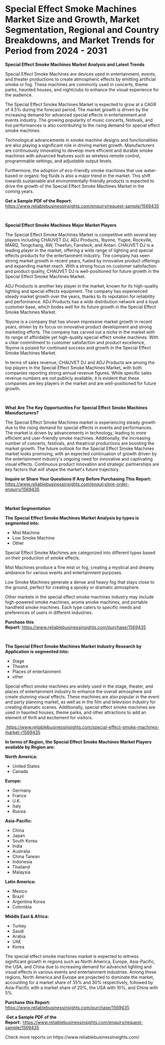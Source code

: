 <p><h1>Special Effect Smoke Machines Market Size and Growth, Market Segmentation, Regional and Country Breakdowns, and Market Trends for Period from 2024 -  2031</h1></p><p><strong>Special Effect Smoke Machines Market Analysis and Latest Trends</strong></p>
<p><p>Special Effect Smoke Machines are devices used in entertainment, events, and theater productions to create atmospheric effects by emitting artificial smoke or fog. These machines are commonly used in concerts, theme parks, haunted houses, and nightclubs to enhance the visual experience for the audience.</p><p>The Special Effect Smoke Machines Market is expected to grow at a CAGR of 4.5% during the forecast period. The market growth is driven by the increasing demand for advanced special effects in entertainment and events industry. The growing popularity of music concerts, festivals, and live performances is also contributing to the rising demand for special effect smoke machines.</p><p>Technological advancements in smoke machine designs and functionalities are also playing a significant role in driving market growth. Manufacturers are continuously innovating to develop more efficient and durable smoke machines with advanced features such as wireless remote control, programmable settings, and adjustable output levels.</p><p>Furthermore, the adoption of eco-friendly smoke machines that use water-based or organic fog fluids is also a major trend in the market. This shift towards sustainable and environmentally-friendly products is expected to drive the growth of the Special Effect Smoke Machines Market in the coming years.</p></p>
<p><strong>Get a Sample PDF of the Report:&nbsp;</strong> <a href="https://www.reliablebusinessinsights.com/enquiry/request-sample/1569435">https://www.reliablebusinessinsights.com/enquiry/request-sample/1569435</a></p>
<p>&nbsp;</p>
<p><strong>Special Effect Smoke Machines Major Market Players</strong></p>
<p><p>The Special Effect Smoke Machines Market is competitive with several key players including CHAUVET DJ, ADJ Products, 1byone, Yugee, Rockville, MARQ, Tengchang, AW, Theefun, Fansteck, and Antari. CHAUVET DJ is a leading player in the market, offering a wide range of lighting and special effects products for the entertainment industry. The company has seen strong market growth in recent years, fueled by innovative product offerings and expanding market reach. With a strong focus on customer satisfaction and product quality, CHAUVET DJ is well-positioned for future growth in the Special Effect Smoke Machines Market.</p><p>ADJ Products is another key player in the market, known for its high-quality lighting and special effects equipment. The company has experienced steady market growth over the years, thanks to its reputation for reliability and performance. ADJ Products has a wide distribution network and a loyal customer base, which bodes well for its future growth in the Special Effect Smoke Machines Market.</p><p>1byone is a company that has shown impressive market growth in recent years, driven by its focus on innovative product development and strong marketing efforts. The company has carved out a niche in the market with its range of affordable yet high-quality special effect smoke machines. With a clear commitment to customer satisfaction and product excellence, 1byone is poised for continued success and growth in the Special Effect Smoke Machines Market.</p><p>In terms of sales revenue, CHAUVET DJ and ADJ Products are among the top players in the Special Effect Smoke Machines Market, with both companies reporting strong annual revenue figures. While specific sales revenue numbers are not publicly available, it is evident that these companies are key players in the market and are well-positioned for future growth.</p></p>
<p>&nbsp;</p>
<p><strong>What Are The Key Opportunities For Special Effect Smoke Machines Manufacturers?</strong></p>
<p><p>The Special Effect Smoke Machines market is experiencing steady growth due to the rising demand for special effects in events and performances. The market is driven by advancements in technology, leading to more efficient and user-friendly smoke machines. Additionally, the increasing number of concerts, festivals, and theatrical productions are boosting the market growth. The future outlook for the Special Effect Smoke Machines market looks promising, with an expected continuation of growth driven by the entertainment industry's ongoing need for innovative and captivating visual effects. Continuous product innovation and strategic partnerships are key factors that will shape the market's future trajectory.</p></p>
<p><strong>Inquire or Share Your Questions If Any Before Purchasing This Report:</strong> <a href="https://www.reliablebusinessinsights.com/enquiry/pre-order-enquiry/1569435">https://www.reliablebusinessinsights.com/enquiry/pre-order-enquiry/1569435</a></p>
<p>&nbsp;</p>
<p><strong>Market Segmentation</strong></p>
<p><strong>The Special Effect Smoke Machines Market Analysis by types is segmented into:</strong></p>
<p><ul><li>Mist Machine</li><li>Low Smoke Machine</li><li>Other</li></ul></p>
<p><p>Special Effect Smoke Machines are categorized into different types based on their production of smoke effects.</p><p>Mist Machines produce a fine mist or fog, creating a mystical and dreamy ambiance for various events and entertainment purposes.</p><p>Low Smoke Machines generate a dense and heavy fog that stays close to the ground, perfect for creating a spooky or dramatic atmosphere.</p><p>Other markets in the special effect smoke machines industry may include high-powered smoke machines, aroma smoke machines, and portable handheld smoke machines. Each type caters to specific needs and preferences of users in different industries.</p></p>
<p><strong>Purchase this Report:&nbsp;</strong><a href="https://www.reliablebusinessinsights.com/purchase/1569435">https://www.reliablebusinessinsights.com/purchase/1569435</a></p>
<p>&nbsp;</p>
<p><strong>The Special Effect Smoke Machines Market Industry Research by Application is segmented into:</strong></p>
<p><ul><li>Stage</li><li>Theatre</li><li>Places of entertainment</li><li>other</li></ul></p>
<p><p>Special effect smoke machines are widely used in the stage, theater, and places of entertainment industry to enhance the overall atmosphere and create stunning visual effects. These machines are also popular in the event and party planning market, as well as in the film and television industry for creating dramatic scenes. Additionally, special effect smoke machines are used in haunted houses, theme parks, and other attractions to add an element of thrill and excitement for visitors.</p></p>
<p><a href="https://www.reliablebusinessinsights.com/special-effect-smoke-machines-market-r1569435">&nbsp;https://www.reliablebusinessinsights.com/special-effect-smoke-machines-market-r1569435</a></p>
<p><strong>In terms of Region, the Special Effect Smoke Machines Market Players available by Region are:</strong></p>
<p>
    <p> <strong> North America: </strong>
        <ul>
            <li>United States</li>
            <li>Canada</li>
        </ul>
        </p> 
    <p> <strong> Europe: </strong>
        <ul>
            <li>Germany</li>
            <li>France</li>
            <li>U.K.</li>
            <li>Italy</li>
            <li>Russia</li>
        </ul>
        </p> 
    <p> <strong> Asia-Pacific: </strong>
        <ul>
            <li>China</li>
            <li>Japan</li>
            <li>South Korea</li>
            <li>India</li>
            <li>Australia</li>
            <li>China Taiwan</li>
            <li>Indonesia</li>
            <li>Thailand</li>
            <li>Malaysia</li>
        </ul>
        </p> 
    <p> <strong> Latin America: </strong>
        <ul>
            <li>Mexico</li>
            <li>Brazil</li>
            <li>Argentina Korea</li>
            <li>Colombia</li>
        </ul>
        </p> 
    <p> <strong> Middle East & Africa: </strong>
        <ul>
            <li>Turkey</li>
            <li>Saudi</li>
            <li>Arabia</li>
            <li>UAE</li>
            <li>Korea</li>
        </ul>
    </p>
    </p>
<p><p>The special effect smoke machines market is expected to witness significant growth in regions such as North America, Europe, Asia-Pacific, the USA, and China due to increasing demand for advanced lighting and visual effects in various events and entertainment industries. Among these regions, North America and Europe are projected to dominate the market, accounting for a market share of 35% and 30% respectively, followed by Asia-Pacific with a market share of 20%, the USA with 10%, and China with 5%.</p></p>
<p><strong>Purchase this Report: </strong><a href="https://www.reliablebusinessinsights.com/purchase/1569435">https://www.reliablebusinessinsights.com/purchase/1569435</a></p>
<p>&nbsp;<strong>Get a Sample PDF of the Report:&nbsp;&nbsp;</strong><a href="https://www.reliablebusinessinsights.com/enquiry/request-sample/1569435">https://www.reliablebusinessinsights.com/enquiry/request-sample/1569435</a></p>
<p><strong></strong></p>
<p>Check more reports on https://www.reliablebusinessinsights.com/</p>